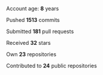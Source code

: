 Account age: **8** years

Pushed **1513** commits

Submitted **181** pull requests

Received **32** stars

Own **23** repositories

Contributed to **24** public repositories

